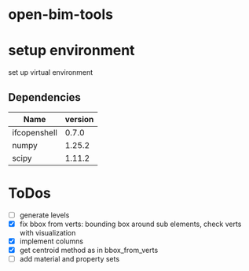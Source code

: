 # open-bim-tools

# setup environment

set up virtual environment

## Dependencies 

| **Name**      | **version**       |
|---------------|-------------------|
| ifcopenshell  | 0.7.0             |
| numpy         | 1.25.2            |
| scipy         | 1.11.2            |



# ToDos

- [ ] generate levels
- [X] fix bbox from verts: bounding box around sub elements, check verts with visualization
- [X] implement columns
- [X] get centroid method as in bbox_from_verts
- [ ] add material and property sets